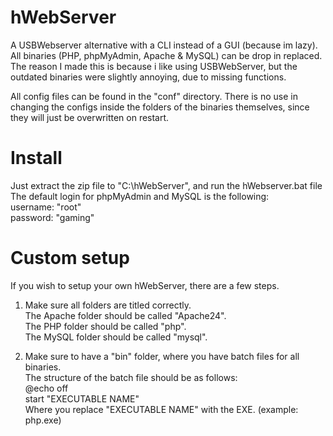 # hWebServer
A USBWebserver alternative with a CLI instead of a GUI (because im lazy). All binaries (PHP, phpMyAdmin, Apache & MySQL) can be drop in replaced.<br>
The reason I made this is because i like using USBWebServer, but the outdated binaries were slightly annoying, due to missing functions.<br>

All config files can be found in the "conf" directory. There is no use in changing the configs inside the folders of the binaries themselves, since they will just be overwritten on restart.

# Install
Just extract the zip file to "C:\hWebServer", and run the hWebserver.bat file
The default login for phpMyAdmin and MySQL is the following:<br>
username: "root"<br>
password: "gaming"

# Custom setup
If you wish to setup your own hWebServer, there are a few steps.
1. Make sure all folders are titled correctly.<br>
   The Apache folder should be called "Apache24".<br>
   The PHP folder should be called "php".<br>
   The MySQL folder should be called "mysql".<br>

2. Make sure to have a "bin" folder, where you have batch files for all binaries.<br>
   The structure of the batch file should be as follows:<br>
     @echo off<br>
     start "EXECUTABLE NAME"<br>
   Where you replace "EXECUTABLE NAME" with the EXE. (example: php.exe)

